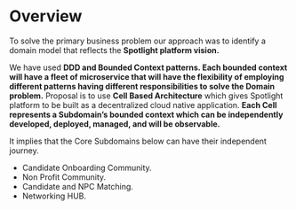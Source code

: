 # Overview 
To solve the primary business problem our approach was to identify a domain model that reflects the **Spotlight platform vision.** 

We have used **DDD and Bounded Context patterns. Each bounded context will have a fleet of microservice that will have the flexibility of employing different patterns having different responsibilities to solve the Domain problem.**
Proposal is to use **Cell Based Architecture** which gives Spotlight platform to be built as a decentralized cloud native application. **Each Cell represents a Subdomain’s bounded context which can be independently developed, deployed, managed, and will be observable.**

It implies that the Core Subdomains below can have their independent journey. 

- Candidate Onboarding Community.
- Non Profit Community. 
- Candidate and NPC Matching.
- Networking HUB.